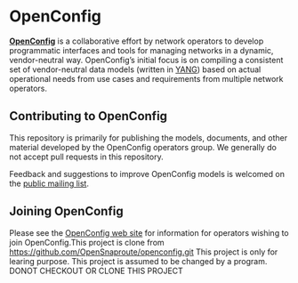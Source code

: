 # OpenConfig

[**OpenConfig**](http://www.openconfig.net) is a collaborative effort by network operators to develop programmatic interfaces and tools for managing networks in a dynamic, vendor-neutral way.  OpenConfig’s initial focus is on compiling a consistent set of vendor-neutral data models (written in [YANG](http://datatracker.ietf.org/doc/rfc6020/))  based on actual operational needs from use cases and requirements from multiple network operators.

## Contributing to OpenConfig

This repository is primarily for publishing the models, documents, and other material developed by the OpenConfig operators group.  We generally do not accept pull requests in this repository.

Feedback and suggestions to improve OpenConfig models is welcomed on the [public mailing list](https://groups.google.com/forum/?hl=en#!forum/netopenconfig).

## Joining OpenConfig

Please see the [OpenConfig web site](http://www.openconfig.net) for information for operators wishing to join OpenConfig.This project is clone from https://github.com/OpenSnaproute/openconfig.git 
This project is only for learing purpose.
This project is assumed to be changed by a program. 
DONOT CHECKOUT OR CLONE THIS PROJECT
